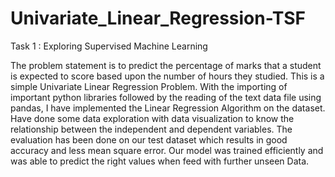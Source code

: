 # Univariate_Linear_Regression-TSF
Task 1 : Exploring Supervised Machine Learning

The problem statement is to predict the percentage of marks that a student is expected to score based upon the number of hours they studied. This is a simple Univariate Linear Regression Problem. With the importing of important python libraries followed by the reading of the text data file using pandas, I have implemented the Linear Regression Algorithm on the dataset. Have done some data exploration with data visualization to know the relationship between the independent and dependent variables. The evaluation has been done on our test dataset which results in good accuracy and less mean square error. Our model was trained efficiently and was able to predict the right values when feed with further unseen Data.
